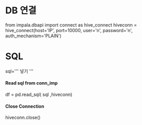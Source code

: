 # DB 연결
from impala.dbapi import connect as hive_connect
hiveconn = hive_connect(host='IP',
               port=10000,
               user='n',
               password='n',
               auth_mechanism='PLAIN')
# SQL
sql='''
넣기
'''
#### Read sql from conn_imp
df = pd.read_sql( sql ,hiveconn)
#### Close Connection
hiveconn.close()
